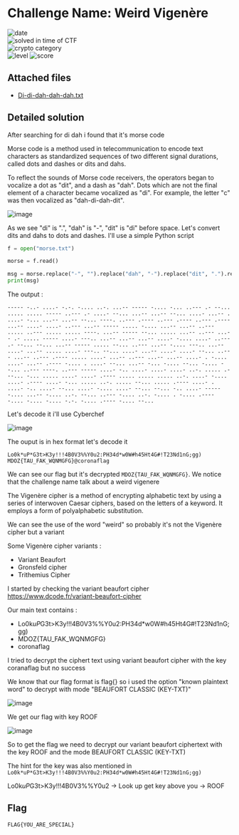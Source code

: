 
# Challenge Name: Weird Vigenère


![date](https://img.shields.io/badge/date-31.03.2021-brightgreen.svg)  
![solved in time of CTF](https://img.shields.io/badge/solved-in%20time%20of%20CTF-brightgreen.svg)   
![crypto category](https://img.shields.io/badge/category-Cryptography-blueviolet.svg)   
![level](https://img.shields.io/badge/level-Medium-blue.svg)
![score](https://img.shields.io/badge/score-100-blue.svg)


## Attached files

- [Di-di-dah-dah-dah.txt](Di-di-dah-dah-dah.txt)

## Detailed solution

After searching for di dah i found that it's morse code 

Morse code is a method used in telecommunication to encode text characters as standardized sequences of two different signal durations, called dots and dashes or dits and dahs. 

To reflect the sounds of Morse code receivers, the operators began to vocalize a dot as "dit", and a dash as "dah". Dots which are not the final element of a character became vocalized as "di". For example, the letter "c" was then vocalized as "dah-di-dah-dit".  

![image](https://user-images.githubusercontent.com/72421091/113422714-154adc00-93c5-11eb-8bae-1e125a810c36.png)

As we see "di" is ".", "dah" is "-", "dit" is "di" before space. Let's convert dits and dahs to dots and dashes. I'll use a simple Python script  

```python
f = open("morse.txt")

morse = f.read()

msg = morse.replace("-", "").replace("dah", "-").replace("dit", ".").replace("di", ".").replace("Dah", "-").replace("Dit", ".").replace("Di", ".")
print(msg)
``` 

The output : 
  
``` 
----- -..- ....- -.-. -.... ..-. ...-- ----- -.... -... ..--- .- --... ..... ..... ----- ..--- .- ....- --... ...-- ...-- --... ....- ...-- . ....- -... ...-- ...-- --... ----. ..--- .---- ..--- .---- ..--- .---- ...-- ....- ....- ..--- ...-- ----- ..... -.... ...-- ...-- ..--- ..... ..--- ..... ..... ----. ...-- ----- --... ..... ...-- ..--- ...-- .- ..... ----- ....- ---.. ...-- ...-- ...-- ....- -.... ....- ..--- .- --... --... ...-- ----- ..... --... ..--- ...-- -.... ---.. ...-- ....- ...-- ..... ....- ---.. --... ....- ...-- ....- ....- --... ..--- ...-- ..--- .---- ..... ....- ...-- ..--- ...-- ...-- ....- . -.... ....- ...-- .---- -.... . ....- --... ...-- -... -.... --... -.... --... ..--- ----. ..--- ----- ....- -.. ....- ....- ....- ..-. ..... .- --... -... ..... ....- ....- .---- ..... ..... ..... ..-. ....- -.... ....- .---- ....- -... ..... ..-. ..... --... ..... .---- ....- . ....- -.. ....- --... ....- -.... ....- --... --... -.. ....- ----- -.... ...-- -.... ..-. --... ..--- -.... ..-. -.... . -.... .---- -.... -.... -.... -.-. -.... .---- -.... --...
``` 

Let's decode it i'll use Cyberchef  

![image](https://user-images.githubusercontent.com/72421091/113423131-d9644680-93c5-11eb-9396-6e7b01cf134c.png)

The ouput is in hex format let's decode it 

``` 
Lo0k*uP*G3t>K3y!!!4B0V3%%Y0u2:PH34d*w0W#h45Ht4G#!T23Nd1nG;gg) MDOZ{TAU_FAK_WQNMGFG}@coronaflag
``` 
We can see our flag but it's decrypted ``` MDOZ{TAU_FAK_WQNMGFG} ```. We notice that the challenge name talk about a weird vigenere  

The Vigenère cipher is a method of encrypting alphabetic text by using a series of interwoven Caesar ciphers, based on the letters of a keyword. It employs a form of polyalphabetic substitution.  

We can see the use of the word "weird" so probably it's not the Vigenère cipher but a variant  
  
Some Vigenère cipher variants : 
- Variant Beaufort
- Gronsfeld cipher
- Trithemius Cipher  

I started by checking the variant beaufort cipher https://www.dcode.fr/variant-beaufort-cipher  

Our main text contains : 

- Lo0k*uP*G3t>K3y!!!4B0V3%%Y0u2:PH34d*w0W#h45Ht4G#!T23Nd1nG;gg)
- MDOZ{TAU_FAK_WQNMGFG}
- coronaflag

I tried to decrypt the ciphert text using variant beaufort cipher with the key coranaflag but no success 

We know that our flag format is flag{} so i used the option "known plaintext word" to decrypt with mode "BEAUFORT CLASSIC (KEY-TXT)" 

![image](https://user-images.githubusercontent.com/72421091/113424928-dc146b00-93c8-11eb-83be-b765e892cfd6.png)

We get our flag with key ROOF 

![image](https://user-images.githubusercontent.com/72421091/113425469-cf444700-93c9-11eb-991a-f9ef199f0e14.png)


So to get the flag we need to decrypt our variant beaufort ciphertext with the key ROOF and the mode BEAUFORT CLASSIC (KEY-TXT)

The hint for the key was also mentioned in ```Lo0k*uP*G3t>K3y!!!4B0V3%%Y0u2:PH34d*w0W#h45Ht4G#!T23Nd1nG;gg)``` 

Lo0k*uP*G3t>K3y!!!4B0V3%%Y0u2 -> Look up get key above you -> ROOF  

## Flag

```
FLAG{YOU_ARE_SPECIAL}
```
